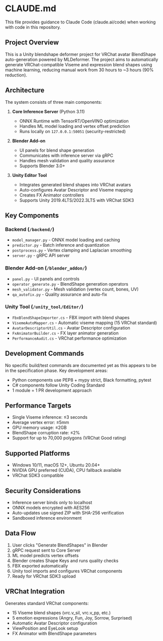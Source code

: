 # CLAUDE.md

This file provides guidance to Claude Code (claude.ai/code) when working with code in this repository.

## Project Overview

This is a Unity blendshape deformer project for VRChat avatar BlendShape auto-generation powered by MLDeformer. The project aims to automatically generate VRChat-compatible Viseme and expression blend shapes using machine learning, reducing manual work from 30 hours to ~3 hours (90% reduction).

## Architecture

The system consists of three main components:

1. **Core Inference Server** (Python 3.11)
   - ONNX Runtime with TensorRT/OpenVINO optimization
   - Handles ML model loading and vertex offset prediction
   - Runs locally on `127.0.0.1:50051` (security-restricted)

2. **Blender Add-on** 
   - UI panels for blend shape generation
   - Communicates with inference server via gRPC
   - Handles mesh validation and quality assurance
   - Supports Blender 3.0+

3. **Unity Editor Tool**
   - Integrates generated blend shapes into VRChat avatars
   - Auto-configures Avatar Descriptor and Viseme mapping
   - Creates FX Animator controllers
   - Supports Unity 2019.4LTS/2022.3LTS with VRChat SDK3

## Key Components

### Backend (`/backend/`)
- `model_manager.py` - ONNX model loading and caching
- `predictor.py` - Batch inference and quantization
- `postprocess.py` - Vertex clamping and Laplacian smoothing
- `server.py` - gRPC API server

### Blender Add-on (`/blender_addon/`)
- `panel.py` - UI panels and controls
- `operator_generate.py` - BlendShape generation operators
- `mesh_validator.py` - Mesh validation (vertex count, bones, UV)
- `qa_autofix.py` - Quality assurance and auto-fix

### Unity Tool (`/unity_tool/Editor/`)
- `FbxBlendShapeImporter.cs` - FBX import with blend shapes
- `VisemeAutoMapper.cs` - Automatic viseme mapping (15 VRChat standard)
- `AvatarDescriptorUtil.cs` - Avatar Descriptor configuration
- `FxAnimatorBuilder.cs` - FX layer animator generation
- `PerformanceAudit.cs` - VRChat performance optimization

## Development Commands

No specific build/test commands are documented yet as this appears to be in the specification phase. Key development areas:

- Python components use PEP8 + mypy strict, Black formatting, pytest
- C# components follow Unity Coding Standard
- 1 module = 1 PR development approach

## Performance Targets

- Single Viseme inference: ≤3 seconds
- Average vertex error: ≤5mm  
- GPU memory usage: ≤2GB
- BlendShape corruption rate: ≤2%
- Support for up to 70,000 polygons (VRChat Good rating)

## Supported Platforms

- Windows 10/11, macOS 12+, Ubuntu 20.04+
- NVIDIA GPU preferred (CUDA), CPU fallback available
- VRChat SDK3 compatible

## Security Considerations

- Inference server binds only to localhost
- ONNX models encrypted with AES256
- Auto-updates use signed ZIP with SHA-256 verification
- Sandboxed inference environment

## Data Flow

1. User clicks "Generate BlendShapes" in Blender
2. gRPC request sent to Core Server
3. ML model predicts vertex offsets
4. Blender creates Shape Keys and runs quality checks
5. FBX exported automatically
6. Unity tool imports and configures VRChat components
7. Ready for VRChat SDK3 upload

## VRChat Integration

Generates standard VRChat components:
- 15 Viseme blend shapes (vrc.v_sil, vrc.v_pp, etc.)
- 5 emotion expressions (Angry, Fun, Joy, Sorrow, Surprised)
- Automatic Avatar Descriptor configuration
- ViewPosition and EyeLook setup
- FX Animator with BlendShape parameters